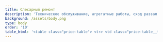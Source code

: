 ```yaml
---
title: Слесарный ремонт
description: 'Техническое обслуживание, агрегатные работы, сход развал'
background: /assets/body.png
type: body
order: '10'
table_html: '<table class="price-table"> <tr> <td class="price-table__td"> <p>Класс Автомобиля</p> </td> <td class="price-table__td"> </td> <td class="price-table__td"> <p>Комплексное Тех. Обслуживание</p> </td> </tr> <tr> <td class="price-table__td"> <p>B-class</p> </td> <td class="price-table__td"> <p>VW Polo; Seat Ibiza, Skoda fabia; Audi A1</p> </td> <td class="price-table__td"> <p>От 6000 руб. </p> </td> </tr> <tr> <td class="price-table__td"> <p>C-class</p> </td> <td class="price-table__td"> <p>VW Golf; Audi A3; BMW 1; Mercedes A;GLA;CLA; Mini; Skoda Octavia; Seat Leon</p> </td> <td class="price-table__td"> <p>От 7000 руб.</p> </td> </tr> <tr> <td class="price-table__td"> <p>D-class</p> </td> <td class="price-table__td"> <p>Mercedes C; BMW 3; Audi A4; VW Passat </p> </td> <td class="price-table__td"> <p>От 7500 руб. </p> </td> </tr> <tr> <td class="price-table__td"> <p>E-class</p> </td> <td class="price-table__td"> <p>Mercedes E; BMW 5; Audi A6; </p> </td> <td class="price-table__td"> <p>От 9000 руб</p> </td> </tr> <tr> <td class="price-table__td"> <p>F-class</p> </td> <td class="price-table__td"> <p>Mercedes S; BMW 7; Audi A8; Porsche Panamera</p> </td> <td class="price-table__td"> <p>От 12000</p> </td> </tr> <tr> <td class="price-table__td"> <p>SUV</p> </td> <td class="price-table__td"> <p>Audi Q3; BMW X1; VW Tiguan</p> </td> <td class="price-table__td"> <p>От 7000 руб.</p> </td> </tr> <tr> <td class="price-table__td"> <p>SUV</p> </td> <td class="price-table__td"> <p>Audi Q5; BMW X3; Mercedes GLK; Porsche macan</p> </td> <td class="price-table__td"> <p>От 8000 руб.</p> </td> </tr> <tr> <td class="price-table__td"> <p>SUV</p> </td> <td class="price-table__td"> <p>Audi Q7, Mercedes G; BMW X5; Porsche Cayenne</p> </td> <td class="price-table__td"> <p>От 12000 руб.</p> </td> </tr> <tr> <td class="price-table__td"> <p>При прохождении технического обслуживания, стоимость комплексной диагностики*</p> </td> <td class="price-table__td"> </td> <td class="price-table__td"> <p>1000 руб.</p> </td> </tr> <tr> <td class="price-table__td"> </td> <td class="price-table__td"> </td> <td class="price-table__td"> </td> </tr> <tr> <td class="price-table__td"> </td> <td class="price-table__td"> </td> <td class="price-table__td"> </td> </tr> <tr> <td class="price-table__td"> <p>Стоимость дополнительных работ при тех. обслуживании:</p> </td> <td class="price-table__td"> </td> <td class="price-table__td"> </td> </tr> <tr> <td class="price-table__td"> <p>Замена передних тормозных колодок</p> </td> <td class="price-table__td"> </td> <td class="price-table__td"> <p>1000 руб.</p> </td> </tr> <tr> <td class="price-table__td"> <p>Замена задних тормозных колодок</p> </td> <td class="price-table__td"> </td> <td class="price-table__td"> <p>от 1000 руб.</p> </td> </tr> <tr> <td class="price-table__td"> <p>Замена передних тормозных дисков</p> </td> <td class="price-table__td"> </td> <td class="price-table__td"> <p>1000 руб.</p> </td> </tr> <tr> <td class="price-table__td"> <p>Замена задних тормозных дисков</p> </td> <td class="price-table__td"> </td> <td class="price-table__td"> <p>от 1000 руб.</p> </td> </tr> <tr> <td class="price-table__td"> <p>Замена свечи зажигания</p> </td> <td class="price-table__td"> </td> <td class="price-table__td"> <p>от 200 руб./шт</p> </td> </tr> <tr> <td class="price-table__td"> <p>Замена топливного фильтра </p> </td> <td class="price-table__td"> </td> <td class="price-table__td"> <p>от 500 руб</p> </td> </tr> <tr> <td class="price-table__td"> <p>Замена масла МКПП/АКПП</p> </td> <td class="price-table__td"> </td> <td class="price-table__td"> <p>от 1000 руб./2000 руб.</p> </td> </tr> <tr> <td class="price-table__td"> </td> <td class="price-table__td"> </td> <td class="price-table__td"> </td> </tr> <tr> <td class="price-table__td"> </td> <td class="price-table__td"> </td> <td class="price-table__td"> </td> </tr> <tr> <td class="price-table__td"> <p>Уточнить стоимость интересующих вас работ вы можете по телефону: +7xxxxxxx</p> </td> <td class="price-table__td"> </td> <td class="price-table__td"> </td> </tr> <tr> <td class="price-table__td"> </td> <td class="price-table__td"> </td> <td class="price-table__td"> </td> </tr> <tr> <td class="price-table__td"> </td> <td class="price-table__td"> </td> <td class="price-table__td"> </td> </tr> <tr> <td class="price-table__td"> <p>*В комплексную диагностику включены следующин работы:</p> </td> <td class="price-table__td"> </td> <td class="price-table__td"> </td> </tr> <tr> <td class="price-table__td"> <p>Проверка уровня тех. Жидкостей; Компьютерный тест неисправностей электрооборудования; Диагностика ходовой части автомобиля Проверка давления шин Проверка освещения</p> </td> <td class="price-table__td"> </td> <td class="price-table__td"> </td> </tr></table>'
---
```


